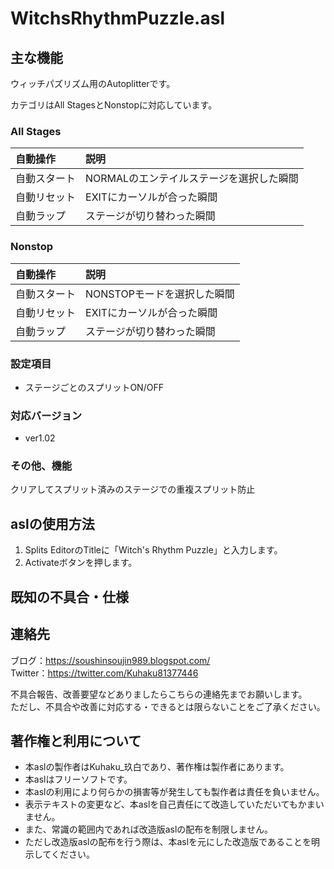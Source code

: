 # WitchsRhythmPuzzle.asl


## 主な機能

ウィッチパズリズム用のAutoplitterです。

カテゴリはAll StagesとNonstopに対応しています。

### All Stages
|自動操作|説明|
|:--|:--|
|自動スタート|NORMALのエンテイルステージを選択した瞬間|
|自動リセット|EXITにカーソルが合った瞬間|
|自動ラップ|ステージが切り替わった瞬間|

### Nonstop
|自動操作|説明|
|:--|:--|
|自動スタート|NONSTOPモードを選択した瞬間|
|自動リセット|EXITにカーソルが合った瞬間|
|自動ラップ|ステージが切り替わった瞬間|

### 設定項目
- ステージごとのスプリットON/OFF

### 対応バージョン
- ver1.02

### その他、機能
クリアしてスプリット済みのステージでの重複スプリット防止



## aslの使用方法

1. Splits EditorのTitleに「Witch's Rhythm Puzzle」と入力します。
1. Activateボタンを押します。

## 既知の不具合・仕様


## 連絡先

ブログ：https://soushinsoujin989.blogspot.com/ <br>
Twitter：https://twitter.com/Kuhaku81377446

不具合報告、改善要望などありましたらこちらの連絡先までお願いします。<br>
ただし、不具合や改善に対応する・できるとは限らないことをご了承ください。


## 著作権と利用について

- 本aslの製作者はKuhaku_玖白であり、著作権は製作者にあります。
- 本aslはフリーソフトです。
- 本aslの利用により何らかの損害等が発生しても製作者は責任を負いません。
- 表示テキストの変更など、本aslを自己責任にて改造していただいてもかまいません。
- また、常識の範囲内であれば改造版aslの配布を制限しません。
- ただし改造版aslの配布を行う際は、本aslを元にした改造版であることを明示してください。
